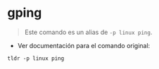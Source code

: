 # gping

> Este comando es un alias de `-p linux ping`.

- Ver documentación para el comando original:

`tldr -p linux ping`
